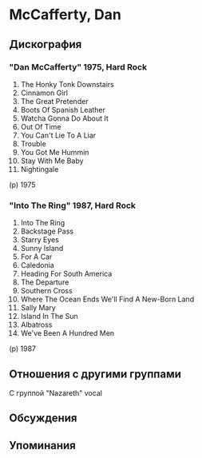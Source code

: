 # McCafferty, Dan



## Дискография

### "Dan McCafferty" 1975, Hard Rock

1. The Honky Tonk Downstairs
2. Cinnamon Girl
3. The Great Pretender
4. Boots Of Spanish Leather
5. Watcha Gonna Do About It
6. Out Of Time
7. You Can't Lie To A Liar
8. Trouble
9. You Got Me Hummin
10. Stay With Me Baby
11. Nightingale

(p) 1975

### "Into The Ring" 1987, Hard Rock

1. Into The Ring
2. Backstage Pass
3. Starry Eyes
4. Sunny Island
5. For A Car
6. Caledonia
7. Heading For South America
8. The Departure
9. Southern Cross
10. Where The Ocean Ends We'll Find A New-Born Land
11. Sally Mary
12. Island In The Sun
13. Albatross
14. We've Been A Hundred Men

(p) 1987


## Отношения с другими группами

C группой "Nazareth" vocal

## Обсуждения


## Упоминания

